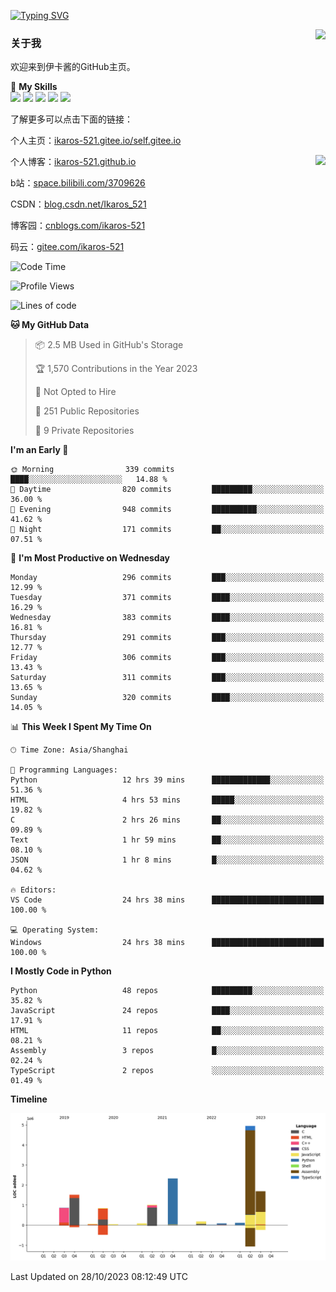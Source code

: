 [![Typing SVG](https://readme-typing-svg.herokuapp.com?size=25&duration=2500&color=8C43EA&vCenter=true&width=200&height=40&lines=Hi+Welcome+%F0%9F%91%8B%F0%9F%8F%BB;I'm+Love丶伊卡洛斯)](https://git.io/typing-svg)

<a href="#">
  <img align="right" src="https://github-readme-stats.vercel.app/api?username=Ikaros-521&count_private=true&show_icons=true&bg_color=15,f2f7fd,E0EAFC" />
</a>

### 关于我

欢迎来到伊卡酱的GitHub主页。

🌟 **My Skills**  
![](https://img.shields.io/badge/-C-A8B9CC?style=flat-square&logo=C&logoColor=fff)
![](https://img.shields.io/badge/-Python-3776AB?style=flat-square&logo=Python&logoColor=fff)
![](https://img.shields.io/badge/-JavaScript-F7DF1E?style=flat-square&logo=JavaScript&logoColor=fff)
![](https://img.shields.io/badge/-C++-00599C?style=flat-square&logo=Cpp&logoColor=fff)
![](https://img.shields.io/badge/-Linux-000000?style=flat-square&logo=Linux&logoColor=fff)

了解更多可以点击下面的链接：  

个人主页：[ikaros-521.gitee.io/self.gitee.io](https://ikaros-521.gitee.io/self.gitee.io/)  

<img align='right' src="https://github.com/Ikaros-521/Ikaros-521/assets/40910637/3a5e50bc-91dc-4aa5-b7a0-8b27ad1c2b33" height="432">

个人博客：[ikaros-521.github.io](https://ikaros-521.github.io/)  

b站：[space.bilibili.com/3709626](https://space.bilibili.com/3709626)  

CSDN：[blog.csdn.net/Ikaros_521](https://blog.csdn.net/Ikaros_521)  

博客园：[cnblogs.com/ikaros-521](https://www.cnblogs.com/ikaros-521)  

码云：[gitee.com/ikaros-521](https://gitee.com/ikaros-521)  


<!--START_SECTION:waka-->
![Code Time](http://img.shields.io/badge/Code%20Time-744%20hrs%2027%20mins-blue)

![Profile Views](http://img.shields.io/badge/Profile%20Views-6-blue)

![Lines of code](https://img.shields.io/badge/From%20Hello%20World%20I%27ve%20Written-13.7%20million%20lines%20of%20code-blue)

**🐱 My GitHub Data** 

> 📦 2.5 MB Used in GitHub's Storage 
 > 
> 🏆 1,570 Contributions in the Year 2023
 > 
> 🚫 Not Opted to Hire
 > 
> 📜 251 Public Repositories 
 > 
> 🔑 9 Private Repositories 
 > 
**I'm an Early 🐤** 

```text
🌞 Morning                339 commits         ████░░░░░░░░░░░░░░░░░░░░░   14.88 % 
🌆 Daytime                820 commits         █████████░░░░░░░░░░░░░░░░   36.00 % 
🌃 Evening                948 commits         ██████████░░░░░░░░░░░░░░░   41.62 % 
🌙 Night                  171 commits         ██░░░░░░░░░░░░░░░░░░░░░░░   07.51 % 
```
📅 **I'm Most Productive on Wednesday** 

```text
Monday                   296 commits         ███░░░░░░░░░░░░░░░░░░░░░░   12.99 % 
Tuesday                  371 commits         ████░░░░░░░░░░░░░░░░░░░░░   16.29 % 
Wednesday                383 commits         ████░░░░░░░░░░░░░░░░░░░░░   16.81 % 
Thursday                 291 commits         ███░░░░░░░░░░░░░░░░░░░░░░   12.77 % 
Friday                   306 commits         ███░░░░░░░░░░░░░░░░░░░░░░   13.43 % 
Saturday                 311 commits         ███░░░░░░░░░░░░░░░░░░░░░░   13.65 % 
Sunday                   320 commits         ████░░░░░░░░░░░░░░░░░░░░░   14.05 % 
```


📊 **This Week I Spent My Time On** 

```text
🕑︎ Time Zone: Asia/Shanghai

💬 Programming Languages: 
Python                   12 hrs 39 mins      █████████████░░░░░░░░░░░░   51.36 % 
HTML                     4 hrs 53 mins       █████░░░░░░░░░░░░░░░░░░░░   19.82 % 
C                        2 hrs 26 mins       ██░░░░░░░░░░░░░░░░░░░░░░░   09.89 % 
Text                     1 hr 59 mins        ██░░░░░░░░░░░░░░░░░░░░░░░   08.10 % 
JSON                     1 hr 8 mins         █░░░░░░░░░░░░░░░░░░░░░░░░   04.62 % 

🔥 Editors: 
VS Code                  24 hrs 38 mins      █████████████████████████   100.00 % 

💻 Operating System: 
Windows                  24 hrs 38 mins      █████████████████████████   100.00 % 
```

**I Mostly Code in Python** 

```text
Python                   48 repos            █████████░░░░░░░░░░░░░░░░   35.82 % 
JavaScript               24 repos            ████░░░░░░░░░░░░░░░░░░░░░   17.91 % 
HTML                     11 repos            ██░░░░░░░░░░░░░░░░░░░░░░░   08.21 % 
Assembly                 3 repos             █░░░░░░░░░░░░░░░░░░░░░░░░   02.24 % 
TypeScript               2 repos             ░░░░░░░░░░░░░░░░░░░░░░░░░   01.49 % 
```



**Timeline**

![Lines of Code chart](https://raw.githubusercontent.com/Ikaros-521/Ikaros-521/main/assets/bar_graph.png)


 Last Updated on 28/10/2023 08:12:49 UTC
<!--END_SECTION:waka-->


<!--
**Ikaros-521/Ikaros-521** is a ✨ _special_ ✨ repository because its `README.md` (this file) appears on your GitHub profile.

Here are some ideas to get you started:

- 🔭 I’m currently working on ...
- 🌱 I’m currently learning ...
- 👯 I’m looking to collaborate on ...
- 🤔 I’m looking for help with ...
- 💬 Ask me about ...
- 📫 How to reach me: ...
- 😄 Pronouns: ...
- ⚡ Fun fact: ...
-->
